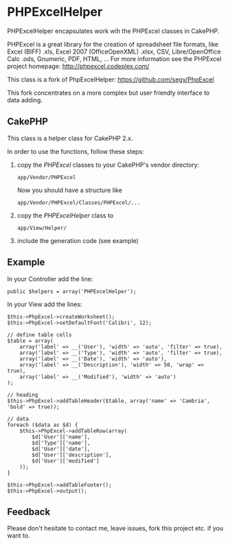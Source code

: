 # PHPExcelHelper

PHPExcelHelper encapsulates work wih the PHPExcel classes in CakePHP.

PHPExcel is a great library for the creation of spreadsheet file formats, like Excel (BIFF) .xls, Excel 2007 (OfficeOpenXML) .xlsx, CSV, Libre/OpenOffice Calc .ods, Gnumeric, PDF, HTML, ...
For more information see the PHPExcel project homepage: http://phpexcel.codeplex.com/

This class is a fork of PhpExcelHelper: <https://github.com/segy/PhpExcel>

This fork concentrates on a more complex but user friendly interface to data adding.

## CakePHP

This class is a helper class for CakePHP 2.x.

In order to use the functions, follow these steps:

1. copy the *PHPExcel* classes to your CakePHP's vendor directory:

	`app/Vendor/PHPExcel`

	Now you should have a structure like

	`app/Vendor/PHPExcel/Classes/PHPExcel/...`
2. copy the *PHPExcelHelper* class to

	`app/View/Helper/`
3. include the generation code (see example)

## Example

In your Controller add the line:

	public $helpers = array('PHPExcelHelper');

In your View add the lines:

	$this->PhpExcel->createWorksheet();
	$this->PhpExcel->setDefaultFont('Calibri', 12);

	// define table cells
	$table = array(
		array('label' => __('User'), 'width' => 'auto', 'filter' => true),
		array('label' => __('Type'), 'width' => 'auto', 'filter' => true),
		array('label' => __('Date'), 'width' => 'auto'),
		array('label' => __('Description'), 'width' => 50, 'wrap' => true),
		array('label' => __('Modified'), 'width' => 'auto')
	);

	// heading
	$this->PhpExcel->addTableHeader($table, array('name' => 'Cambria', 'bold' => true));

	// data
	foreach ($data as $d) {
		$this->PhpExcel->addTableRow(array(
			$d['User']['name'],
			$d['Type']['name'],
			$d['User']['date'],
			$d['User']['description'],
			$d['User']['modified']
		));
	}

	$this->PhpExcel->addTableFooter();
	$this->PhpExcel->output();

## Feedback

Please don't hesitate to contact me, leave issues, fork this project etc. if you want to.

